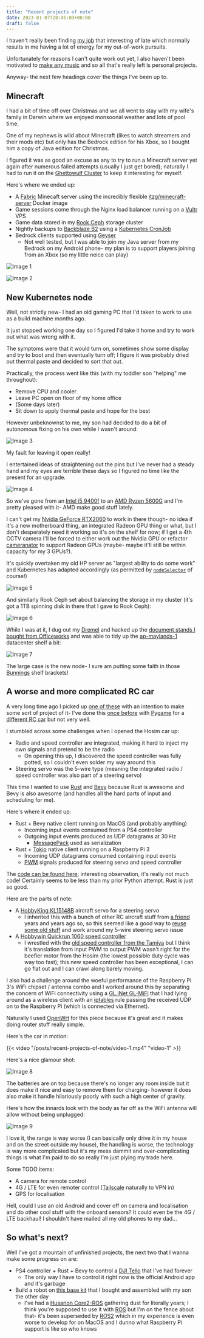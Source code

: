 ```yaml
---
title: "Recent projects of note"
date: 2023-01-07T20:45:03+08:00
draft: false
---
```


I haven't really been finding [my job](https://www.linkedin.com/in/edward-beech-48442a74/) that interesting of late which normally results
in me having a lot of energy for my out-of-work pursuits.

Unfortunately for reasons I can't quite work out yet, I also haven't been motivated
to [make any music](https://soundcloud.com/initialed85/sets/the-loop) and so all that's really left is personal projects.

Anyway- the next few headings cover the things I've been up to.

## Minecraft

I had a bit of time off over Christmas and we all went to stay with my wife's family in Darwin where we enjoyed monsoonal weather and lots
of pool time.

One of my nephews is wild about Minecraft (likes to watch streamers and their mods etc) but only has the Bedrock edition for his Xbox, so I
bought him a copy of Java edition for Christmas.

I figured it was as good an excuse as any to try to run a Minecraft server yet again after numerous failed attempts (usually I just get
bored); naturally I had to run it on the [Ghettowulf Cluster](/posts/an-update-on-the-ghettowulf-cluster/) to keep it
interesting for myself.

Here's where we ended up:

- A [Fabric](https://fabricmc.net/) Minecaft server using the incredibly
  flexible [itzg/minecraft-server](https://github.com/itzg/docker-minecraft-server) Docker image
- Game sessions come through the Nginx load balancer running on a [Vultr](https://www.vultr.com/) VPS
- Game data stored in my [Rook Ceph](https://rook.io/) storage cluster
- Nightly backups to [Backblaze B2](https://www.backblaze.com/b2/cloud-storage.html) using
  a [Kubernetes CronJob](https://kubernetes.io/docs/concepts/workloads/controllers/cron-jobs/)
- Bedrock clients supported using [Geyser](https://github.com/GeyserMC/Geyser)
    - Not well tested, but I was able to join my Java server from my Bedrock on my Android phone- my plan is to support players joining from
      an Xbox (so my little neice can play)

![Image 1](/posts/recent-projects-of-note/image-1.png)

![Image 2](/posts/recent-projects-of-note/image-2.png)

## New Kubernetes node

Well, not strictly new- I had an old gaming PC that I'd taken to work to use as a build machine months ago.

It just stopped working one day so I figured I'd take it home and try to work out what was wrong with it.

The symptoms were that it would turn on, sometimes show some display and try to boot and then eventually turn off; I figure it was probably
dried out thermal paste and decided to sort that out.

Practically, the process went like this (with my toddler son "helping" me throughout):

- Remove CPU and cooler
- Leave PC open on floor of my home office
- (Some days later)
- Sit down to apply thermal paste and hope for the best

However unbeknownst to me, my son had decided to do a bit of autonomous fixing on his own while I wasn't around:

![Image 3](/posts/recent-projects-of-note/image-3.png)

My fault for leaving it open really!

I entertained ideas of straightening out the pins but I've never had a steady hand and my eyes are terrible these days so I figured no time
like the present for an upgrade.

![Image 4](/posts/recent-projects-of-note/image-4.png)

So we've gone from
an [Intel i5 9400f](https://www.intel.com.au/content/www/au/en/products/sku/190883/intel-core-i59400f-processor-9m-cache-up-to-4-10-ghz/specifications.html)
to an [AMD Ryzen 5600G](https://www.amd.com/en/products/apu/amd-ryzen-5-5600g) and I'm pretty pleased with it- AMD make good stuff lately.

I can't get my [Nvidia GeForce RTX2060](https://www.msi.com/Graphics-Card/GeForce-RTX-2060-VENTUS-XS-6G/support) to work in there though- no
idea if it's a new motherboard thing, an integrated Radeon GPU thing or what, but I don't desperately need it working so it's on the shelf
for now; if I get a 4th CCTV camera I'll be forced to either work out the Nvidia GPU or
refactor [cameranator](https://github.com/initialed85/cameranator) to support Radeon GPUs (maybe- maybe it'll still be within capacity for
my 3 GPUs?).

It's quickly overtaken my old HP server as "largest ability to do some work" and Kubernetes has adapted accordingly (as permitted
by [`nodeSelector`](https://kubernetes.io/docs/concepts/scheduling-eviction/assign-pod-node/) of course!)

![Image 5](/posts/recent-projects-of-note/image-5.png)

And similarly Rook Ceph set about balancing the storage in my cluster (it's got a 1TB spinning disk in there that I gave to Rook Ceph):

![Image 6](/posts/recent-projects-of-note/image-6.png)

While I was at it, I dug out my [Dremel](https://www.dremel.com/au/en/p/dremel-4000-f0134000nd) and hacked up
the [document stands I bought from Officeworks](https://www.officeworks.com.au/shop/officeworks/p/wire-vertical-file-organiser-large-black-ja02852)
and was able to tidy up the [ap-maylands-1](https://en.wikipedia.org/wiki/Maylands,_Western_Australia) datacenter shelf a bit:

![Image 7](/posts/recent-projects-of-note/image-7.png)

The large case is the new node- I sure am putting some faith in those [Bunnings](https://www.bunnings.com.au/) shelf brackets!

## A worse and more complicated RC car

A very long time ago I picked up [one of these](https://www.hosim.com/products/9155-blue) with an intention to make some sort of project of
it- I've done this [once before](https://github.com/initialed85/pi-rc-car) with [Pygame](https://www.pygame.org/news) for
a [different RC car](https://www.tamiya.com/english/products/58347lunchbox/index.htm) but not very well.

I stumbled across some challenges when I opened the Hosim car up:

- Radio and speed controller are integrated, making it hard to inject my own signals and pretend to be the radio
    - On opening this up, I discovered the speed controller was fully potted, so I couldn't even solder my way around this
- Steering servo was the 5-wire type (meaning the integrated radio / speed controller was also part of a steering servo)

This time I wanted to use [Rust](https://www.rust-lang.org/) and [Bevy](https://bevyengine.org/) because Rust is awesome and Bevy is also
awesome (and handles all the hard parts of input and scheduling for me).

Here's where it ended up:

- Rust + Bevy native client running on MacOS (and probably anything)
    - Incoming input events consumed from a PS4 controller
    - Outgoing input events produced as UDP datagrams at 30 Hz
        - [MessagePack](https://github.com/3Hren/msgpack-rust) used as serialization
- Rust + [Tokio](https://github.com/tokio-rs/tokio) native client running on a Raspberry Pi 3
    - Incoming UDP datagrams consumed containing input events
    - [PWM](https://en.wikipedia.org/wiki/Pulse-width_modulation) signals produced for steering servo and speed controller

The [code can be found here](https://github.com/initialed85/rc-things); interesting observation, it's really not much code! Certainly seems
to be less than my prior Python attempt. Rust is just so good.

Here are the parts of note:

- A [HobbyKing KL15148B](https://hobbyking.com/en_us/hobbykingtm-hk15148b-mg-digital-servo-1-7kg-0-18sec-21g.html) aircraft servo for a
  steering servo
    - I inherited this with a bunch of other RC aircraft stuff from [a friend](http://blog.84ace.com/) years and years ago so, so this
      seemed like a good way to [reuse some old stuff](/posts/permacomputing/) and work around my 5-wire steering servo issue
- A [Hobbywin Quickrun 1060 speed controller](https://hobbytechtoys.com.au/products/hobbywing-quicrun-60a-brushed-sbec-wp-esc)
    - I wrestled with the [old speed controller from the Tamiya](https://www.rcjaz.com.au/tamiya-90549-rc-esc-teu105bk-bulk-p-90055353.html)
      but I think it's translation from input PWM to output PWM wasn't right for the beefier motor from the Hosim (the lowest possible duty
      cycle was way too fast); this new speed controller has been exceptional, I can go flat out and I can crawl along barely moving.

I also had a challenge around the woeful performance of the Raspberry Pi 3's WiFi chipset / antenna combo and I worked around this by
separating the concern of WiFi connectivity using a [GL.iNet GL-MiFi](https://www.gl-inet.com/products/gl-mifi/) that I had lying around as
a wireless client with an [iptables](https://linux.die.net/man/8/iptables) rule passing the received UDP on to the Raspberry Pi (which is
connected via Ethernet).

Naturally I used [OpenWrt](https://openwrt.org/) for this piece because it's great and it makes doing router stuff really simple.

Here's the car in motion:

{{< video "/posts/recent-projects-of-note/video-1.mp4" "video-1" >}}

Here's a nice glamour shot:

![Image 8](/posts/recent-projects-of-note/image-8.png)

The batteries are on top because there's no longer any room inside but it does make it nice and easy to remove them for charging- however it
does also make it handle hilariously poorly with such a high center of gravity.

Here's how the innards look with the body as far off as the WiFi antenna will allow without being unplugged:

![Image 9](/posts/recent-projects-of-note/image-9.png)

I love it, the range is way worse (I can basically only drive it in my house and on the street outside my house), the handling is worse, the
technology is way more complicated but it's my mess dammit and over-complicating things is what I'm paid to do so really I'm just plying my
trade here.

Some TODO items:

- A camera for remote control
- 4G / LTE for even remoter control ([Tailscale](https://tailscale.com/) naturally to VPN in)
- GPS for localisation

Hell, could I use an old Android and cover off on camera and localisation and do other cool stuff with the onboard sensors? It could even be
the 4G / LTE backhaul! I shouldn't have mailed all my old phones to my dad...

## So what's next?

Well I've got a mountain of unfinished projects, the next two that I wanna make some progress on are:

- PS4 controller + Rust + Bevy to control a [DJI Tello](https://www.ryzerobotics.com/tello) that I've had forever
    - The only way I have to control it right now is the official Android app and it's garbage
- Build a robot on [this base kit](https://www.altronics.com.au/p/k1090-2wd-motorised-robot-building-base-kit/) that I bought and assembled
  with my son the other day
    - I've had a [Husarion Core2-ROS](https://husarion.com/manuals/core2/) gathering dust for literally years; I think you're supposed to
      use it with [ROS](https://www.ros.org/) but I'm on the fence about that- it's been superseded
      by [ROS2](https://docs.ros.org/en/foxy/index.html) which in my experience is even worse to develop for on MacOS and I dunno what
      Raspberry Pi support is like so who knows
